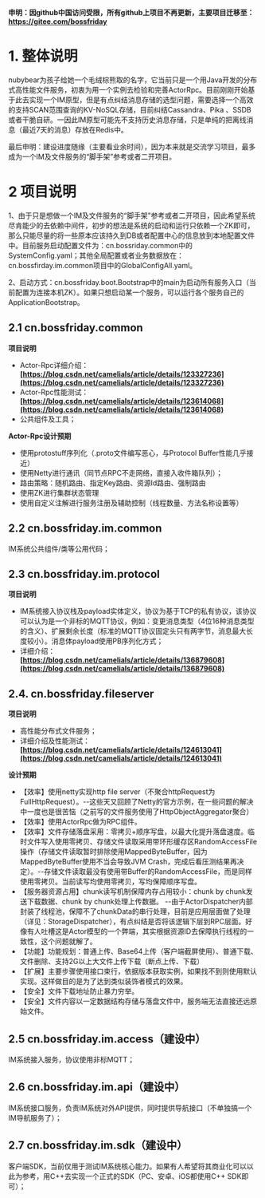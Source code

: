 **申明：因github中国访问受限，所有github上项目不再更新，主要项目迁移至：https://gitee.com/bossfriday**

# 1. 整体说明

nubybear为孩子给她一个毛绒棕熊取的名字，它当前只是一个用Java开发的分布式高性能文件服务，初衷为用一个实例去检验和完善ActorRpc。目前刚刚开始基于此去实现一个IM原型，但是有点纠结消息存储的选型问题，需要选择一个高效的支持SCAN范围查询的KV-NoSQL存储，目前纠结Cassandra、Pika 、SSDB 或者干脆自研。一因此IM原型可能先不支持历史消息存储，只是单纯的把离线消息（最近7天的消息）存放在Redis中。

最后申明：建设进度随缘（主要看业余时间），因为本来就是交流学习项目，最多成为一个IM及文件服务的“脚手架”参考或者二开项目。

# 2 项目说明
1、由于只是想做一个IM及文件服务的“脚手架”参考或者二开项目，因此希望系统尽肯能少的去依赖中间件，初步的想法是系统的启动和运行只依赖一个ZK即可，那么只能尽量的将一些原本应该持久到DB或者配置中心的信息放到本地配置文件中。目前服务启动配置文件为：cn.bossriday.common中的SystemConfig.yaml；其他全局配置或者业务数据放在：cn.bossfirday.im.common项目中的GlobalConfigAll.yaml。

2、启动方式：cn.bossfriday.boot.Bootstrap中的main为启动所有服务入口（当前配置为连接本机ZK）。如果只想启动某一个服务，可以运行各个服务自己的ApplicationBootstrap。

## 2.1 cn.bossfriday.common

**项目说明**
* Actor-Rpc详细介绍：**[https://blog.csdn.net/camelials/article/details/123327236](https://blog.csdn.net/camelials/article/details/123327236)**
* Actor-Rpc性能测试：**[https://blog.csdn.net/camelials/article/details/123614068](https://blog.csdn.net/camelials/article/details/123614068)**
* 公共组件及工具；

**Actor-Rpc设计预期**
* 使用protostuff序列化（.proto文件编写恶心，与Protocol Buffer性能几乎接近）
* 使用Netty进行通讯（同节点RPC不走网络，直接入收件箱队列）；
* 路由策略：随机路由、指定Key路由、资源Id路由、强制路由
* 使用ZK进行集群状态管理
* 使用自定义注解进行服务注册及辅助控制（线程数量、方法名称设置等）

## 2.2 cn.bossfriday.im.common
IM系统公共组件/类等公用代码；

## 2.3 cn.bossfriday.im.protocol
**项目说明**
* IM系统接入协议栈及payload实体定义，协议为基于TCP的私有协议，该协议可以认为是一个非标的MQTT协议，例如：变更消息类型（4位16种消息类型的含义）、扩展剩余长度（标准的MQTT协议固定头只有两字节，消息最大长度较小）。消息体payload使用PB序列化方式；
* 详细介绍：**[https://blog.csdn.net/camelials/article/details/136879608](https://blog.csdn.net/camelials/article/details/136879608)**

## 2.4. cn.bossfriday.fileserver

**项目说明**
* 高性能分布式文件服务；
* 详细介绍及性能测试：**[https://blog.csdn.net/camelials/article/details/124613041](https://blog.csdn.net/camelials/article/details/124613041)**

**设计预期**
* 【效率】使用netty实现http file server（不聚合httpRequest为FullHttpRequest）。--这些天又回顾了Netty的官方示例，在一些问题的解决中一度也是很苦恼（之前写的文件服务使用了HttpObjectAggregator聚合）
* 【效率】使用ActorRpc做为RPC组件。
* 【效率】文件存储落盘采用：零拷贝+顺序写盘，以最大化提升落盘速度。临时文件写入使用零拷贝、存储文件读取采用带环形缓存区RandomAccessFile操作（存储文件读取暂时排除使用MappedByteBuffer，因为MappedByteBuffer使用不当会导致JVM Crash，完成后看压测结果再决定）。--存储文件读取最没有使用带Buffer的RandomAccessFile，而是同样使用零拷贝。当前读写均使用零拷贝，写均保障顺序写盘。
* 【服务器资源占用】chunk读写机制保障内存占用较小：chunk by chunk发送下载数据、chunk by chunk处理上传数据。 --由于ActorDispatcher内部封装了线程池，保障不了chunkData的串行处理，目前是应用层面做了处理（详见：StorageDispatcher），有点纠结是否将该逻辑下层到RPC层面。好像有人吐槽这是Actor模型的一个弊端，其实根据资源ID去保障执行线程的一致性，这个问题就解了。
* 【功能】功能规划：普通上传、Base64上传（客户端截屏使用）、普通下载、文件删除、支持2G以上大文件上传下载（断点上传、下载）
* 【扩展】主要步骤使用接口束行，依据版本获取实例，如果找不到则使用默认实现。这样做目的是为了达到类似装饰者模式的效果。
* 【安全】文件下载地址防止暴力穷举。
* 【安全】文件内容以一定数据结构存储与落盘文件中，服务端无法直接还远原始文件。

## 2.5 cn.bossfriday.im.access（建设中）
IM系统接入服务，协议使用非标MQTT；

## 2.6 cn.bossfriday.im.api（建设中）
IM系统接口服务，负责IM系统对外API提供，同时提供导航接口（不单独搞一个IM导航服务了）；

## 2.7 cn.bossfriday.im.sdk（建设中）
客户端SDK，当前仅用于测试IM系统核心能力。如果有人希望将其商业化可以以此为参考，用C++去实现一个正式的SDK（PC、安卓、iOS都使用C++ SDK即可）；


